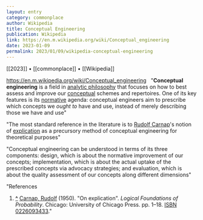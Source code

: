 ```yaml
---
layout: entry
category: commonplace
author: Wikipedia
title: Conceptual Engineering
publication: Wikipedia
link: https://en.m.wikipedia.org/wiki/Conceptual_engineering
date: 2023-01-09
permalink: 2023/01/09/wikipedia-conceptual-engineering
---
```


[[2023]] • [[commonplace]] • [[Wikipedia]]

https://en.m.wikipedia.org/wiki/Conceptual_engineering
 
"**Conceptual engineering** is a field in [analytic philosophy](https://en.wikipedia.org/wiki/Analytic_philosophy) that focuses on how to best assess and improve our [conceptual](https://en.wikipedia.org/wiki/Concept) schemes and repertoires. One of its key features is its [normative](https://en.wikipedia.org/wiki/Normative) agenda: conceptual engineers aim to prescribe which concepts we *ought to* have and use, instead of merely describing those we have and use"

"The most standard reference in the literature is to [Rudolf Carnap](https://en.wikipedia.org/wiki/Rudolf_Carnap)'s notion of [explication](https://en.wikipedia.org/wiki/Explication#Carnap's_notion_of_explication) as a precursory method of conceptual engineering for theoretical purposes"

"Conceptual engineering can be understood in terms of its three components: design, which is about the normative improvement of our concepts; implementation, which is about the actual uptake of the prescribed concepts via advocacy strategies; and evaluation, which is about the quality assessment of our concepts along different dimensions"

"References

1.  **[^](https://en.wikipedia.org/wiki/Conceptual_engineering#cite_ref-1)** [Carnap, Rudolf](https://en.wikipedia.org/wiki/Rudolf_Carnap) (1950). "On explication". *Logical Foundations of Probability*. Chicago: University of Chicago Press. pp. 1–18. [ISBN](https://en.wikipedia.org/wiki/ISBN_(identifier)) [0226093433](https://en.wikipedia.org/wiki/Special:BookSources/0226093433)."
